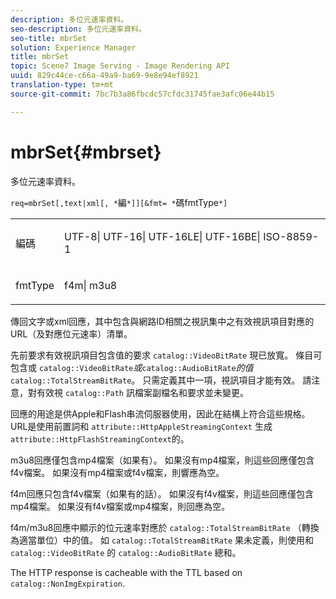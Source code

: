 ```yaml
---
description: 多位元速率資料。
seo-description: 多位元速率資料。
seo-title: mbrSet
solution: Experience Manager
title: mbrSet
topic: Scene7 Image Serving - Image Rendering API
uuid: 829c44ce-c66a-49a9-ba69-9e8e94ef8921
translation-type: tm+mt
source-git-commit: 7bc7b3a86fbcdc57cfdc31745fae3afc06e44b15

---
```



# mbrSet{#mbrset}

多位元速率資料。

`req=mbrSet[,text|xml[, *`編`*]][&fmt= *`碼fmtType`*]`

<table id="simpletable_D2B8704E09B34337870A257CD7CB5C56"> 
 <tr class="strow"> 
  <td class="stentry"> <p><span class="codeph"><span class="varname"> 編碼</span></span> </p> </td> 
  <td class="stentry"> <p><span class="codeph"> UTF-8| UTF-16| UTF-16LE| UTF-16BE| ISO-8859-1</span> </p></td> 
 </tr> 
 <tr class="strow"> 
  <td class="stentry"> <p><span class="codeph"><span class="varname"> fmtType</span></span> </p></td> 
  <td class="stentry"> <p><span class="codeph"> f4m| m3u8</span> </p></td> 
 </tr> 
</table>

傳回文字或xml回應，其中包含與網路ID相關之視訊集中之有效視訊項目對應的URL（及對應位元速率）清單。

先前要求有效視訊項目包含值的要求 `catalog::VideoBitRate` 現已放寬。 條目可包含或 `catalog::VideoBitRate`*或&#x200B;*`catalog::AudioBitRate`*的值*`catalog::TotalStreamBitRate`。 只需定義其中一項，視訊項目才能有效。 請注意，對有效視 `catalog::Path` 訊檔案副檔名和要求並未變更。

回應的用途是供Apple和Flash串流伺服器使用，因此在結構上符合這些規格。 URL是使用前置詞和 `attribute::HttpAppleStreamingContext` 生成 `attribute::HttpFlashStreamingContext`的。

m3u8回應僅包含mp4檔案（如果有）。 如果沒有mp4檔案，則這些回應僅包含f4v檔案。 如果沒有mp4檔案或f4v檔案，則響應為空。

f4m回應只包含f4v檔案（如果有的話）。 如果沒有f4v檔案，則這些回應僅包含mp4檔案。 如果沒有f4v檔案或mp4檔案，則回應為空。

f4m/m3u8回應中顯示的位元速率對應於 `catalog::TotalStreamBitRate` （轉換為適當單位）中的值。 如 `catalog::TotalStreamBitRate` 果未定義，則使用和 `catalog::VideoBitRate` 的 `catalog::AudioBitRate` 總和。

The HTTP response is cacheable with the TTL based on `catalog::NonImgExpiration`.

